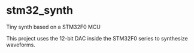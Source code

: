 # stm32_synth
Tiny synth based on a STM32F0 MCU

This project uses the 12-bit DAC inside the STM32F0 series to synthesize waveforms.
